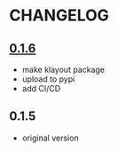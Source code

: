 # CHANGELOG

## [0.1.6](https://github.com/dimapu/klayout_pyxs/pull/13)

- make klayout package
- upload to pypi
- add CI/CD


## 0.1.5

- original version

